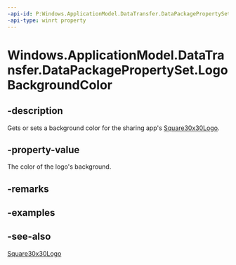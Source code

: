 ```yaml
---
-api-id: P:Windows.ApplicationModel.DataTransfer.DataPackagePropertySet.LogoBackgroundColor
-api-type: winrt property
---
```


<!-- Property syntax
public Windows.UI.Color LogoBackgroundColor { get;  set; }
-->

# Windows.ApplicationModel.DataTransfer.DataPackagePropertySet.LogoBackgroundColor

## -description
Gets or sets a background color for the sharing app's [Square30x30Logo](datapackagepropertyset_square30x30logo.md).

## -property-value
The color of the logo's background.

## -remarks

## -examples

## -see-also
[Square30x30Logo](datapackagepropertyset_square30x30logo.md)